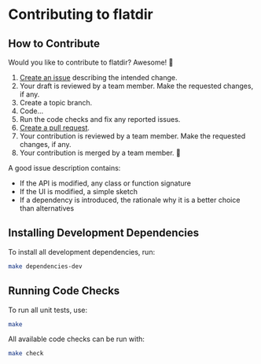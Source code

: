 # Contributing to flatdir

## How to Contribute

Would you like to contribute to flatdir? Awesome! 💖

1. [Create an issue](https://github.com/noyainrain/flatdir/issues) describing the intended change.
2. Your draft is reviewed by a team member. Make the requested changes, if any.
3. Create a topic branch.
4. Code…
6. Run the code checks and fix any reported issues.
5. [Create a pull request](https://github.com/noyainrain/flatdir/pulls).
7. Your contribution is reviewed by a team member. Make the requested changes, if any.
8. Your contribution is merged by a team member. 🥳

A good issue description contains:

* If the API is modified, any class or function signature
* If the UI is modified, a simple sketch
* If a dependency is introduced, the rationale why it is a better choice than alternatives

## Installing Development Dependencies

To install all development dependencies, run:

```sh
make dependencies-dev
```

## Running Code Checks

To run all unit tests, use:

```sh
make
```

All available code checks can be run with:

```sh
make check
```
